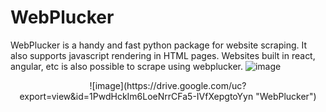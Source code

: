 # WebPlucker
WebPlucker is a handy and fast python package for website scraping. It also supports javascript rendering in HTML pages.
Websites built in react, angular, etc is also possible to scrape using webplucker.
![image](https://doc-10-6c-docs.googleusercontent.com/docs/securesc/qcil7e5esg9c0nnnfulrs0co38n7et65/5a7r849e28frafiegnec6thhh9c3unl7/1620229800000/17699010882261370737/17699010882261370737/1PwdHckIm6LoeNrrCFa5-IVfXepgtoYyn?e=view&authuser=0&nonce=779teo9litm0i&user=17699010882261370737&hash=tmccpva0bfnj0kf6jkdt8ihkc7salrtp "WebPlucker")
<center>
  ![image](https://drive.google.com/uc?export=view&id=1PwdHckIm6LoeNrrCFa5-IVfXepgtoYyn "WebPlucker")
</center>
